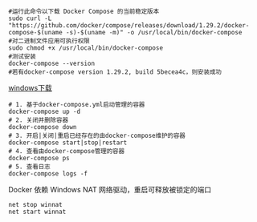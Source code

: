 ```shell:no-line-numbers
#运行此命令以下载 Docker Compose 的当前稳定版本
sudo curl -L "https://github.com/docker/compose/releases/download/1.29.2/docker-compose-$(uname -s)-$(uname -m)" -o /usr/local/bin/docker-compose
#对二进制文件应用可执行权限
sudo chmod +x /usr/local/bin/docker-compose
#测试安装
docker-compose --version
#若有docker-compose version 1.29.2, build 5becea4c，则安装成功
```

[windows下载](https://github.com/docker/compose)

```shell:no-line-numbers
# 1. 基于docker-compose.yml启动管理的容器
docker-compose up -d
# 2. 关闭并删除容器
docker-compose down
# 3. 开启|关闭|重启已经存在的由docker-compose维护的容器
docker-compose start|stop|restart
# 4. 查看由docker-compose管理的容器
docker-compose ps
# 5. 查看日志
docker-compose logs -f
```

Docker 依赖 Windows NAT 网络驱动，重启可释放被锁定的端口
```shell:no-line-numbers
net stop winnat
net start winnat
```

